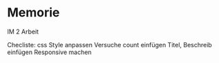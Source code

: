 # Memorie
IM 2 Arbeit

Checliste:
css Style anpassen
Versuche count einfügen
Titel, Beschreib einfügen
Responsive machen
